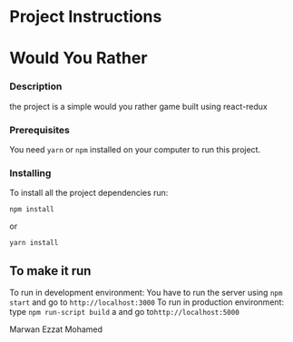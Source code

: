 # Project Instructions

# Would You Rather

### Description

the project is a simple would you rather game built using react-redux

### Prerequisites

You need `yarn` or `npm` installed on your computer to run this project.

### Installing

To install all the project dependencies run:

```
npm install

```

or

```
yarn install

```

## To make it run

To run in development environment: You have to run the server using `npm start` and go to `http://localhost:3000`
To run in production environment: type `npm run-script build` a and go to`http://localhost:5000`

Marwan Ezzat Mohamed
